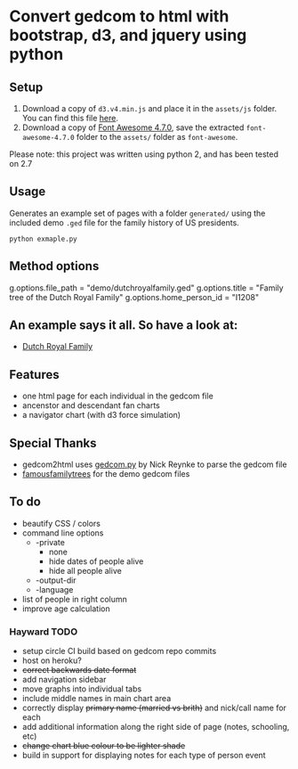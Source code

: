 # Convert gedcom to html with bootstrap, d3, and jquery using python

## Setup

1. Download a copy of `d3.v4.min.js` and place it in the `assets/js` folder. You can find this file [here](https://d3js.org/d3.v4.min.js).
2. Download a copy of [Font Awesome 4.7.0](https://fontawesome.com/v4.7.0/get-started/), save the extracted `font-awesome-4.7.0` folder to the `assets/` folder as `font-awesome`.

Please note: this project was written using python 2, and has been tested on 2.7

## Usage

Generates an example set of pages with a folder `generated/` using the included demo `.ged` file for the family history of US presidents.
```
python exmaple.py
```

## Method options

g.options.file_path = "demo/dutchroyalfamily.ged"
g.options.title = "Family tree of the Dutch Royal Family"
g.options.home_person_id = "I1208"

## An example says it all. So have a look at:
* [Dutch Royal Family](//picnicprojects.com/gedcom2html/dutchroyalfamily/)
## Features
- one html page for each individual in the gedcom file
- ancenstor and descendant fan charts
- a navigator chart (with d3 force simulation)
## Special Thanks
- gedcom2html uses [gedcom.py](https://github.com/nickreynke/python-gedcom) by Nick Reynke to parse the gedcom file
- [famousfamilytrees](http://famousfamilytrees.blogspot.com/?m=1) for the demo gedcom files
## To do
- beautify CSS / colors
- command line options
   * -private
      * none
      * hide dates of people alive
      * hide all people alive
   * -output-dir
   * -language
- list of people in right column
- improve age calculation

### Hayward TODO
- setup circle CI build based on gedcom repo commits
- host on heroku?
- ~~correct backwards date format~~
- add navigation sidebar
- move graphs into individual tabs
- include middle names in main chart area
- correctly display ~~primary name (married vs brith)~~ and nick/call name for each 
- add additional information along the right side of page (notes, schooling, etc)
- ~~change chart blue colour to be lighter shade~~
- build in support for displaying notes for each type of person event